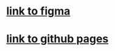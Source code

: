 # <a href="https://www.figma.com/file/H2LKr6eT1rZowHGOn4k8WP/Project-Colors?node-id=0%3A1">link to figma</a>
# <a href="https://nazarbekuly7.github.io/flycinema/login.html">link to github pages</a>
